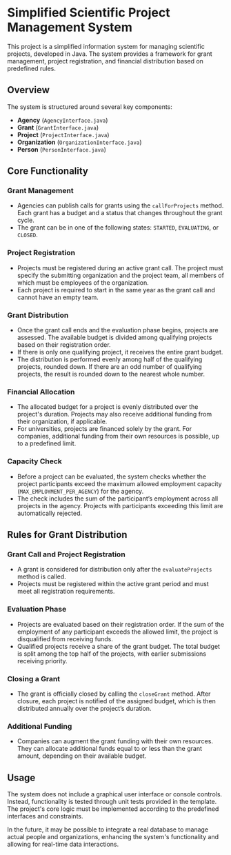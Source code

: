 # Simplified Scientific Project Management System

This project is a simplified information system for managing scientific projects, developed in Java. The system provides a framework for grant management, project registration, and financial distribution based on predefined rules.

## Overview

The system is structured around several key components:

- **Agency** (`AgencyInterface.java`)
- **Grant** (`GrantInterface.java`)
- **Project** (`ProjectInterface.java`)
- **Organization** (`OrganizationInterface.java`)
- **Person** (`PersonInterface.java`)

## Core Functionality

### Grant Management

- Agencies can publish calls for grants using the `callForProjects` method. Each grant has a budget and a status that changes throughout the grant cycle.
- The grant can be in one of the following states: `STARTED`, `EVALUATING`, or `CLOSED`.

### Project Registration

- Projects must be registered during an active grant call. The project must specify the submitting organization and the project team, all members of which must be employees of the organization.
- Each project is required to start in the same year as the grant call and cannot have an empty team.

### Grant Distribution

- Once the grant call ends and the evaluation phase begins, projects are assessed. The available budget is divided among qualifying projects based on their registration order.
- If there is only one qualifying project, it receives the entire grant budget.
- The distribution is performed evenly among half of the qualifying projects, rounded down. If there are an odd number of qualifying projects, the result is rounded down to the nearest whole number.

### Financial Allocation

- The allocated budget for a project is evenly distributed over the project's duration. Projects may also receive additional funding from their organization, if applicable.
- For universities, projects are financed solely by the grant. For companies, additional funding from their own resources is possible, up to a predefined limit.

### Capacity Check

- Before a project can be evaluated, the system checks whether the project participants exceed the maximum allowed employment capacity (`MAX_EMPLOYMENT_PER_AGENCY`) for the agency.
- The check includes the sum of the participant’s employment across all projects in the agency. Projects with participants exceeding this limit are automatically rejected.

## Rules for Grant Distribution

### Grant Call and Project Registration

- A grant is considered for distribution only after the `evaluateProjects` method is called.
- Projects must be registered within the active grant period and must meet all registration requirements.

### Evaluation Phase

- Projects are evaluated based on their registration order. If the sum of the employment of any participant exceeds the allowed limit, the project is disqualified from receiving funds.
- Qualified projects receive a share of the grant budget. The total budget is split among the top half of the projects, with earlier submissions receiving priority.

### Closing a Grant

- The grant is officially closed by calling the `closeGrant` method. After closure, each project is notified of the assigned budget, which is then distributed annually over the project’s duration.

### Additional Funding

- Companies can augment the grant funding with their own resources. They can allocate additional funds equal to or less than the grant amount, depending on their available budget.

## Usage

The system does not include a graphical user interface or console controls. Instead, functionality is tested through unit tests provided in the template. The project's core logic must be implemented according to the predefined interfaces and constraints.

In the future, it may be possible to integrate a real database to manage actual people and organizations, enhancing the system's functionality and allowing for real-time data interactions.

